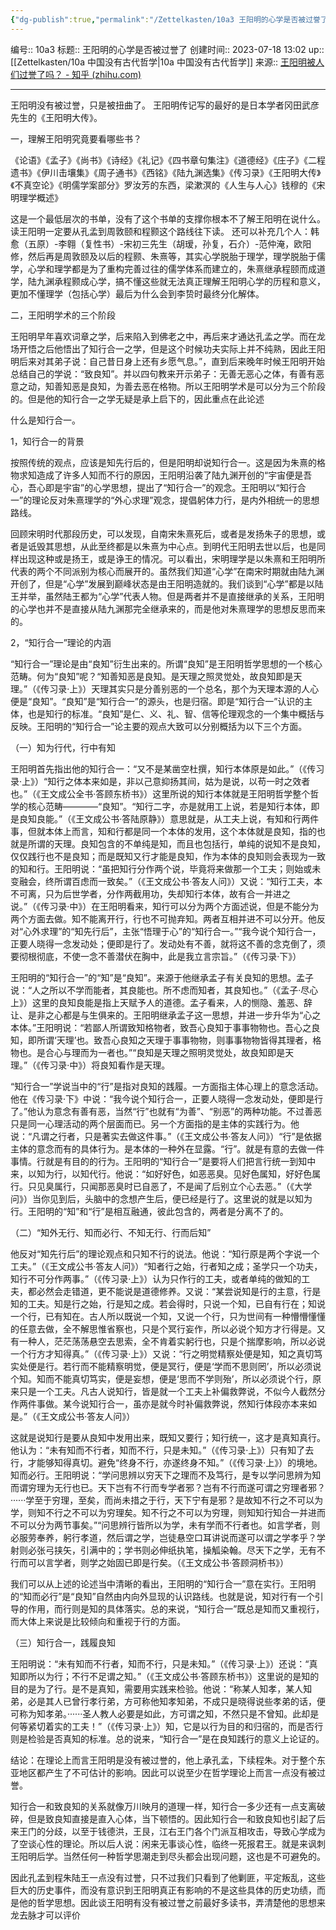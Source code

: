 ```yaml
---
{"dg-publish":true,"permalink":"/Zettelkasten/10a3 王阳明的心学是否被过誉了/","dgPassFrontmatter":true}
---
```


编号:: 10a3
标题:: 王阳明的心学是否被过誉了
创建时间:: 2023-07-18 13:02
up:: [[Zettelkasten/10a 中国没有古代哲学\|10a 中国没有古代哲学]]
来源:: [王阳明被人们过誉了吗？ - 知乎 (zhihu.com)](https://www.zhihu.com/question/20710055/answer/261694861)

---

王阳明没有被过誉，只是被扭曲了。
王阳明传记写的最好的是日本学者冈田武彦先生的《王阳明大传》。

一，理解王阳明究竟要看哪些书？

《论语》《孟子》《尚书》《诗经》《礼记》《四书章句集注》《道德经》《庄子》《二程遗书》《伊川击壤集》《周子通书》《西铭》《陆九渊选集》《传习录》《王阳明大传》《不真空论》《明儒学案部分》罗汝芳的东西，梁漱溟的《人生与人心》钱穆的《宋明理学概述》

这是一个最低层次的书单，没有了这个书单的支撑你根本不了解王阳明在说什么。读王阳明一定要从孔孟到周敦颐和程颢这个路线往下读。
还可以补充几个人：韩愈（五原）-李翱（复性书）-宋初三先生（胡瑷，孙复，石介）-范仲淹，欧阳修，然后再是周敦颐及以后的程颢、朱熹等，其实心学脱胎于理学，理学脱胎于儒学，心学和理学都是为了重构完善过往的儒学体系而建立的，朱熹继承程颐而成道学，陆九渊承程颢成心学，搞不懂这些就无法真正理解王阳明心学的历程和意义，更加不懂理学（包括心学）最后为什么会到李贽时最终分化解体。


二，王阳明学术的三个阶段

王阳明早年喜欢词章之学，后来陷入到佛老之中，再后来才通达孔孟之学。而在龙场开悟之后他悟出了知行合一之学，但是这个时候功夫实际上并不纯熟，因此王阳明后来对其弟子说：自己昔日身上还有乡愿气息。”，直到后来晚年时候王阳明开始总结自己的学说：“致良知”。并以四句教来开示弟子：无善无恶心之体，有善有恶意之动，知善知恶是良知，为善去恶在格物。所以王阳明学术是可以分为三个阶段的。但是他的知行合一之学无疑是承上启下的，因此重点在此论述

什么是知行合一。

1，知行合一的背景

按照传统的观点，应该是知先行后的，但是阳明却说知行合一。这是因为朱熹的格物求知造成了许多人知而不行的原因，王阳明沿袭了陆九渊开创的“宇宙便是吾心，吾心即是宇宙”的心学思想，提出了“知行合一”的观念。王阳明以“知行合一”的理论反对朱熹理学的“外心求理”观念，提倡躬体力行，是内外相统一的思想路线。

回顾宋明时代那段历史，可以发现，自南宋朱熹死后，或者是发扬朱子的思想，或者是诋毁其思想，从此至终都是以朱熹为中心点。到明代王阳明去世以后，也是同样出现这种或是扬王，或是诤王的情况。可以看出，宋明理学是以朱熹和王阳明所代表的两个不同派别为核心而展开的。虽然我们知道“心学”在南宋时期就由陆九渊开创了，但是“心学”发展到巅峰状态是由王阳明造就的。我们谈到“心学”都是以陆王并举，虽然陆王都为“心学”代表人物。但是两者并不是直接继承的关系，王阳明的心学也并不是直接从陆九渊那完全继承来的，而是他对朱熹理学的思想反思而来的。

2，“知行合一”理论的内涵



“知行合一”理论是由“良知”衍生出来的。所谓“良知”是王阳明哲学思想的一个核心范畴。何为“良知”呢？“知善知恶是良知。是天理之照灵觉处，故良知即是天理。”（《传习录·上》）天理其实只是分善别恶的一个总名，那个为天理本源的人心便是“良知”。“良知”是“知行合一”的源头，也是归宿。即是“知行合一”认识的主体，也是知行的标准。“良知”是仁、义、礼、智、信等伦理观念的一个集中概括与反映。王阳明的“知行合一”论主要的观点大致可以分别概括为以下三个方面。

（一）知为行代，行中有知

王阳明首先指出他的知行合一：“又不是某凿空杜撰，知行本体原是如此。”（《传习录·上》）“知行之体本来如是，非以己意抑扬其间，姑为是说，以苟一时之效者也。”（《王文成公全书·答顾东桥书》）这里所说的知行本体就是王阳明哲学整个哲学的核心范畴————“良知”。“知行二字，亦是就用工上说，若是知行本体，即是良知良能。”（《王文成公书·答陆原静》）意思就是，从工夫上说，有知和行两件事，但就本体上而言，知和行都是同一个本体的发用，这个本体就是良知，指的也就是所谓的天理。良知包含的不单纯是知，而且也包括行，单纯的说知不是良知，仅仅践行也不是良知；而是既知又行才能是良知，作为本体的良知则会表现为一致的知和行。王阳明说：“虽把知行分作两个说，毕竟将来做那一个工夫；则始或未变融会，终所谓百虑而一致矣。”（《王文成公书·答友人问》）又说：“知行工夫，本不可离，只为后世学者，分作两截用功，失却知行本体，故有合一并进之说。”（《传习录·中》）在王阳明看来，知行可以分为两个方面述说，但是不能分为两个方面去做。知不能离开行，行也不可抛弃知。两者互相并进不可以分开。他反对“心外求理”的“知先行后”，主张“悟理于心”的“知行合一。”“我今说个知行合一，正要人晓得一念发动处；便即是行了。发动处有不善，就将这不善的念克倒了，须要彻根彻底，不使一念不善潜伏在胸中，此是我立言宗旨。”（《传习录·下》）

王阳明的“知行合一”的“知”是“良知”。来源于他继承孟子有关良知的思想。孟子说：“人之所以不学而能者，其良能也。所不虑而知者，其良知也。”（《孟子·尽心上》）这里的良知良能是指上天赋予人的道德。孟子看来，人的恻隐、羞恶、辞让、是非之心都是与生俱来的。王阳明继承孟子这一思想，并进一步升华为“心之本体。”王阳明说：“若鄙人所谓致知格物者，致吾心良知于事事物物也。吾心之良知，即所谓‘天理’也。致吾心良知之天理于事事物物，则事事物物皆得其理者，格物也。是合心与理而为一者也。”“良知是天理之照明灵觉处，故良知即是天理。”（《传习录·中》）将良知看作是天理。

“知行合一”学说当中的“行”是指对良知的践履。一方面指主体心理上的意念活动。他在《传习录·下》中说：“我今说个知行合一，正要人晓得一念发动处，便即是行了。”他认为意念有善有恶，当然“行”也就有“为善”、“别恶”的两种功能。不过善恶只是同一心理活动的两个层面而已。另一个方面指的是主体的实践行为。他说：“凡谓之行者，只是著实去做这件事。”（《王文成公书·答友人问》）“行”是依据主体的意念而有的具体行为。是本体的一种外在显露。“行”。就是有意的去做一件事情。行就是有目的的行为。王阳明的“知行合一”是要将人们把言行统一到知中来，以知为行，以知代行。他说：“如好好色，如恶恶臭。见好色属知，好好色属行。只见臭属行，只闻那恶臭时已自恶了，不是闻了后别立个心去恶。”（《大学问》）当你见到后，头脑中的念想产生后，便已经是行了。这里说的就是以知为行。王阳明的“知”和“行”是相互融通，彼此包含的，两者是分离不了的。

（二）“知外无行、知而必行、不知无行、行而后知”

他反对“知先行后”的理论观点和只知不行的说法。他说：“知行原是两个字说一个工夫。”（《王文成公书·答友人问》）“知者行之始，行者知之成；圣学只一个功夫，知行不可分作两事。”（《传习录·上》）认为只作行的工夫，或者单纯的做知的工夫，都必然会走错道，更不能说是道德修养。又说：“某尝说知是行的主意，行是知的工夫。知是行之始，行是知之成。若会得时，只说一个知，已自有行在；知说一个行，已有知在。古人所以既说一个知，又说一个行，只为世间有一种懵懵懂懂的任意去做，全不解思惟省察也，只是个冥行妄作，所以必说个知方才行得是。又有一种人，茫茫荡荡悬空去思索，全不肯着实躬行也，只是个揣摩影响，所以必说一个行方才知得真。”（《传习录·上》）又说：“行之明觉精察处便是知，知之真切笃实处便是行。若行而不能精察明觉，便是冥行，便是‘学而不思则罔’，所以必须说个知。知而不能真切笃实，便是妄想，便是‘思而不学则殆’，所以必须说个行，原来只是一个工夫。凡古人说知行，皆是就一个工夫上补偏救弊说，不似今人截然分作两件事做。某今说知行合一，虽亦是就今时补偏救弊说，然知行体段亦本来如是。”（《王文成公书·答友人问》）

这就是说知行是要从良知中发用出来，既知又要行；知行统一，这才是真知真行。他认为：“未有知而不行者，知而不行，只是未知。”（《传习录·上》）只有知了去行，才能够知得真切。避免“终身不行，亦遂终身不知。”（《传习录·上》）的境地。知而必行。王阳明说：“学问思辨以穷天下之理而不及笃行，是专以学问思辨为知而谓穷理为无行也已。天下岂有不行而专学者邪？岂有不行而遂可谓之穷理者邪？······学至于穷理，至矣，而尚未措之于行，天下宁有是邪？是故知不行之不可以为学，则知不行之不可以为穷理矣。知不行之不可以为穷理，则知知行知合一并进而不可以分为两节事矣。”“问思辨行皆所以为学，未有学而不行者也。如言学者，则必服劳奉养，躬行孝道，然后谓之学，岂徒悬空口耳讲说而遂可以谓之学孝乎？学射则必张弓挟矢，引满中的；学书则必伸纸执笔，操觚染翰。尽天下之学，无有不行而可以言学者，则学之始固已即是行矣。（《王文成公书·答顾洞桥书》）

我们可以从上述的论述当中清晰的看出，王阳明的“知行合一”意在实行。王阳明的“知而必行”是“良知”自然由内向外显现的认识路线。也就是说，知对行有一个引导的作用，而行则是知的具体落实。总的来说，“知行合一”既总是知而又重视行，而大体上来说是比较倾向和重视于行的方面。

（三）知行合一，践履良知

王阳明说：“未有知而不行者，知而不行，只是未知。”（《传习录·上》）还说：“真知即所以为行；不行不足谓之知。”（《王文成公书·答顾东桥书》）这里说的是知的目的是为了行。是不是真知，需要用实践来检验。他说：“称某人知孝，某人知弟，必是其人已曾行孝行弟，方可称他知孝知弟，不成只是晓得说些孝弟的话，便可称为知孝弟。······圣人教人必要是如此，方可谓之知，不然只是不曾知。此却是何等紧切着实的工夫！”（《传习录·上》）知，它是以行为目的和归宿的，而是否行则是检验是否真知的标准。总的说来，“知行合一”是在良知践行的意义上论证的。

结论：在理论上而言王阳明是没有被过誉的，他上承孔孟，下续程朱。对于整个东亚地区都产生了不可估计的影响。因此可以说至少在哲学理论上而言一点没有被过誉。

知行合一和致良知的关系就像万川映月的道理一样，知行合一多少还有一点支离破碎，但是致良知直接是直入心体，当下顿悟的。因此知行合一和致良知也引起了后来王门的分歧，以至于钱德洪，王艮，江右王门各个门派互相攻击，导致心学成为了空谈心性的理论。所以后人说：闲来无事谈心性，临终一死报君王。就是来讽刺王阳明后学。当然任何一种哲学思潮走到尽头都会出现问题，这也是不可避免的。

因此孔孟到程朱陆王一点没有过誉，只不过我们只看到了他剿匪，平定叛乱，这些巨大的历史事件，而没有意识到王阳明真正有影响的不是这些具体的历史功绩，而是他的哲学思想。因此谈王阳明有没有被过誉之前最好多读书，弄清楚他的思想来龙去脉才可以评价
